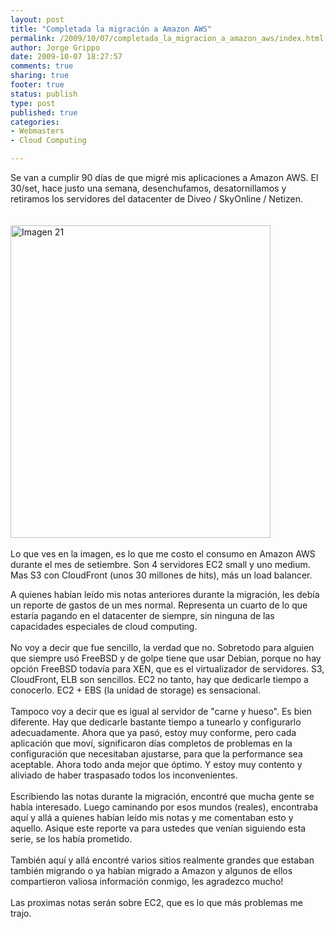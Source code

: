 ```yaml
--- 
layout: post
title: "Completada la migración a Amazon AWS"
permalink: /2009/10/07/completada_la_migracion_a_amazon_aws/index.html
author: Jorge Grippo
date: 2009-10-07 18:27:57
comments: true
sharing: true
footer: true
status: publish
type: post
published: true
categories: 
- Webmasters
- Cloud Computing

---
```

<!-- 108 -->
Se van a cumplir 90 días de que migré mis aplicaciones a Amazon AWS. El 30/set, hace justo una semana, desenchufamos, desatornillamos y retiramos los servidores del datacenter de Diveo / SkyOnline / Netizen.&nbsp; <br /><br /><br /> <a href="http://www.flickr.com/photos/grippo/3991339696/" title="Imagen 21 por jorge_grippo, en Flickr"><img src="http://farm3.static.flickr.com/2457/3991339696_4c71c44a23.jpg" alt="Imagen 21" height="500" width="416" /></a><br /><br />Lo que ves en la imagen, es lo que me costo el consumo en Amazon AWS durante el mes de setiembre. Son 4 servidores EC2 small y uno medium. Mas S3 con CloudFront (unos 30 millones de hits), más un load balancer. <br />

<!--more-->
A quienes habían leído mis notas anteriores durante la migración, les debía un reporte de gastos de un mes normal. Representa un cuarto de lo que estaría pagando en el datacenter de siempre, sin ninguna de las capacidades especiales de cloud computing.<br /><br />No voy a decir que fue sencillo, la verdad que no. Sobretodo para alguien que siempre usó FreeBSD y de golpe tiene que usar Debian, porque no hay opción FreeBSD todavía para XEN, que es el virtualizador de servidores. S3, CloudFront, ELB son sencillos. EC2 no tanto, hay que dedicarle tiempo a conocerlo. EC2 + EBS (la unidad de storage) es sensacional.<br /><br />Tampoco voy a decir que es igual al servidor de "carne y hueso". Es bien diferente. Hay que dedicarle bastante tiempo a tunearlo y configurarlo adecuadamente. Ahora que ya pasó, estoy muy conforme, pero cada aplicación que moví, significaron días completos de problemas en la configuración que necesitaban ajustarse, para que la performance sea aceptable. Ahora todo anda mejor que óptimo. Y estoy muy contento y aliviado de haber traspasado todos los inconvenientes.<br /><br />Escribiendo las notas durante la migración, encontré que mucha gente se había interesado. Luego caminando por esos mundos (reales), encontraba aquí y allá a quienes habían leído mis notas y me comentaban esto y aquello. Asique este reporte va para ustedes que venían siguiendo esta serie, se los había prometido.<br /><br />También aquí y allá encontré varios sitios realmente grandes que estaban también migrando o ya habían migrado a Amazon y algunos de ellos compartieron valiosa información conmigo, les agradezco mucho!<br /><br />Las proximas notas serán sobre EC2, que es lo que más problemas me trajo.<br /><br /><br /><br /><br />


